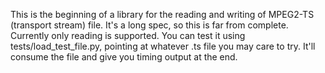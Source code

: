 This is the beginning of a library for the reading and writing of MPEG2-TS (transport stream) file. It's a long spec,
so this is far from complete. Currently only reading is supported. You can test it using tests/load_test_file.py,
pointing at whatever .ts file you may care to try. It'll consume the file and give you timing output at the end.
